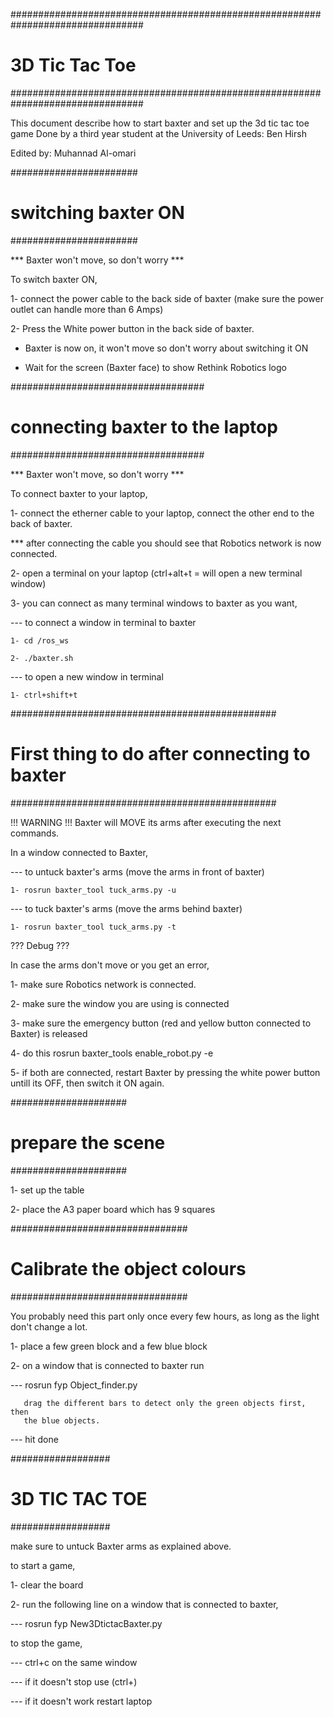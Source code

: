 ################################################################################
#                               3D Tic Tac Toe                                 # 
################################################################################

This document describe how to start baxter and set up the 3d tic tac toe game
Done by a third year student at the University of Leeds:
Ben Hirsh

Edited by:
Muhannad Al-omari

#######################
# switching baxter ON #
#######################

 *** Baxter won't move, so don't worry ***

To switch baxter ON, 

1- connect the power cable to the back side of baxter (make sure the power
   outlet can handle more than 6 Amps)
   
2- Press the White power button in the back side of baxter.

* Baxter is now on, it won't move so don't worry about switching it ON

* Wait for the screen (Baxter face) to show Rethink Robotics logo


###################################
# connecting baxter to the laptop #
###################################

 *** Baxter won't move, so don't worry ***
 
To connect baxter to your laptop,

1- connect the etherner cable to your laptop, connect the other end to the 
   back of baxter.
   
*** after connecting the cable you should see that Robotics network is now
    connected.
    
2- open a terminal on your laptop (ctrl+alt+t = will open a new terminal window)

3- you can connect as many terminal windows to baxter as you want, 

--- to connect a window in terminal to baxter

    1- cd /ros_ws
    
    2- ./baxter.sh
    
--- to open a new window in terminal 

    1- ctrl+shift+t


################################################
# First thing to do after connecting to baxter #
################################################

 !!! WARNING !!! Baxter will MOVE its arms after executing the next commands.
 
In a window connected to Baxter,
 
--- to untuck baxter's arms (move the arms in front of baxter)

    1- rosrun baxter_tool tuck_arms.py -u

--- to tuck baxter's arms (move the arms behind baxter) 

    1- rosrun baxter_tool tuck_arms.py -t
    
 ??? Debug ???
 
 In case the arms don't move or you get an error, 
 
 1- make sure Robotics network is connected.
 
 2- make sure the window you are using is connected
 
 3- make sure the emergency button (red and yellow button connected to Baxter)
    is released
    
 4- do this 
    rosrun baxter_tools enable_robot.py -e
    
 5- if both are connected, restart Baxter by pressing the white power button
    untill its OFF, then switch it ON again. 



#####################
# prepare the scene #
#####################

1- set up the table

2- place the A3 paper board which has 9 squares



################################
# Calibrate the object colours #
################################

You probably need this part only once every few hours, as long as the light
don't change a lot. 

1- place a few green block and a few blue block 

2- on a window that is connected to baxter run

---    rosrun fyp Object_finder.py 

       drag the different bars to detect only the green objects first, then 
       the blue objects.
       
---    hit done



##################
# 3D TIC TAC TOE #
##################

make sure to untuck Baxter arms as explained above.

to start a game,

1- clear the board

2- run the following line on a window that is connected to baxter,

---     rosrun fyp New3DtictacBaxter.py

to stop the game,

---     ctrl+c on the same window

---     if it doesn't stop use (ctrl+\)

---     if it doesn't work restart laptop
